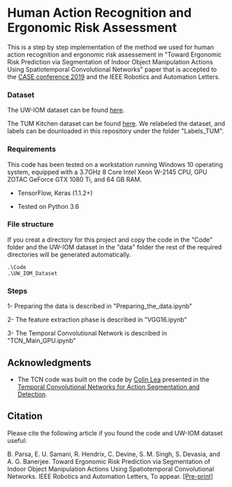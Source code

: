 # Human Action Recognition and Ergonomic Risk Assessment 

This is a step by step implementation of the method we used for human action recognition and ergonomic risk assessement in "Toward Ergonomic Risk Prediction via Segmentation of Indoor Object Manipulation Actions Using Spatiotemporal Convolutional Networks" paper that is accepted to the [CASE conference 2019](https://www.ieee-ras.org/component/rseventspro/event/1488-case-2019-international-conference-on-automation-science-and-engineering) and the IEEE Robotics and Automation Letters.

### Dataset

The UW-IOM dataset can be found [here](https://data.mendeley.com/datasets/xwzzkxtf9s/1).

The TUM Kitchen dataset can be found [here](https://ias.in.tum.de/dokuwiki/software/kitchen-activity-data). We relabeled the dataset, and labels can be dounloaded in this repository under the folder "Labels_TUM".

### Requirements

This code has been tested on a workstation running Windows 10 operating system, equipped with a 3.7GHz 8 Core Intel Xeon W-2145 CPU, GPU ZOTAC GeForce GTX 1080 Ti, and 64 GB RAM.

* TensorFlow, Keras (1.1.2+)

* Tested on Python 3.6

### File structure

If you creat a directory for this project and copy the code in the "Code" folder and the UW-IOM dataset in the "data" folder the rest of the required directories will be generated automatically. 

```
.\Code
.\UW_IOM_Dataset
```
### Steps
1- Preparing the data is described in "Preparing_the_data.ipynb"

2- The feature extraction phase is described in "VGG16.ipynb"

3- The Temporal Convolutional Network is described in "TCN_Main_GPU.ipynb"
## Acknowledgments

* The TCN code was built on the code by [Colin Lea](https://github.com/colincsl/TemporalConvolutionalNetworks) presented in the [Temporal Convolutional Networks for Action Segmentation and Detection](https://arxiv.org/abs/1611.05267).

## Citation
Please cite the following article if you found the code and UW-IOM dataset useful:

B. Parsa, E. U. Samani, R. Hendrix, C. Devine, S. M. Singh, S. Devasia, and A. G. Banerjee. Toward Ergonomic Risk Prediction via Segmentation of Indoor Object Manipulation Actions Using Spatiotemporal Convolutional Networks. IEEE Robotics and Automation Letters, To appear. [[Pre-print]](https://arxiv.org/abs/1902.05176)
